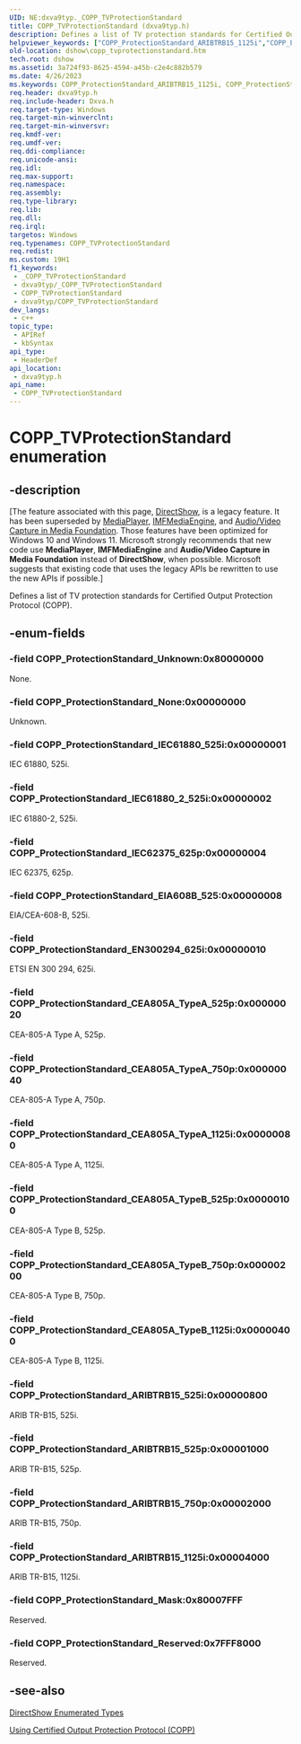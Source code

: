 ```yaml
---
UID: NE:dxva9typ._COPP_TVProtectionStandard
title: COPP_TVProtectionStandard (dxva9typ.h)
description: Defines a list of TV protection standards for Certified Output Protection Protocol (COPP).
helpviewer_keywords: ["COPP_ProtectionStandard_ARIBTRB15_1125i","COPP_ProtectionStandard_ARIBTRB15_525i","COPP_ProtectionStandard_ARIBTRB15_525p","COPP_ProtectionStandard_ARIBTRB15_750p","COPP_ProtectionStandard_CEA805A_TypeA_1125i","COPP_ProtectionStandard_CEA805A_TypeA_525p","COPP_ProtectionStandard_CEA805A_TypeA_750p","COPP_ProtectionStandard_CEA805A_TypeB_1125i","COPP_ProtectionStandard_CEA805A_TypeB_525p","COPP_ProtectionStandard_CEA805A_TypeB_750p","COPP_ProtectionStandard_EIA608B_525","COPP_ProtectionStandard_EN300294_625i","COPP_ProtectionStandard_IEC61880_2_525i","COPP_ProtectionStandard_IEC61880_525i","COPP_ProtectionStandard_IEC62375_625p","COPP_ProtectionStandard_Mask","COPP_ProtectionStandard_None","COPP_ProtectionStandard_Reserved","COPP_ProtectionStandard_Unknown","COPP_TVProtectionStandard","COPP_TVProtectionStandard","COPP_TVProtectionStandard enumeration [DirectShow]","COPP_TVProtectionStandardEnumeration","dshow.copp_tvprotectionstandard","dxva9typ/COPP_ProtectionStandard_ARIBTRB15_1125i","dxva9typ/COPP_ProtectionStandard_ARIBTRB15_525i","dxva9typ/COPP_ProtectionStandard_ARIBTRB15_525p","dxva9typ/COPP_ProtectionStandard_ARIBTRB15_750p","dxva9typ/COPP_ProtectionStandard_CEA805A_TypeA_1125i","dxva9typ/COPP_ProtectionStandard_CEA805A_TypeA_525p","dxva9typ/COPP_ProtectionStandard_CEA805A_TypeA_750p","dxva9typ/COPP_ProtectionStandard_CEA805A_TypeB_1125i","dxva9typ/COPP_ProtectionStandard_CEA805A_TypeB_525p","dxva9typ/COPP_ProtectionStandard_CEA805A_TypeB_750p","dxva9typ/COPP_ProtectionStandard_EIA608B_525","dxva9typ/COPP_ProtectionStandard_EN300294_625i","dxva9typ/COPP_ProtectionStandard_IEC61880_2_525i","dxva9typ/COPP_ProtectionStandard_IEC61880_525i","dxva9typ/COPP_ProtectionStandard_IEC62375_625p","dxva9typ/COPP_ProtectionStandard_Mask","dxva9typ/COPP_ProtectionStandard_None","dxva9typ/COPP_ProtectionStandard_Reserved","dxva9typ/COPP_ProtectionStandard_Unknown","dxva9typ/COPP_TVProtectionStandard"]
old-location: dshow\copp_tvprotectionstandard.htm
tech.root: dshow
ms.assetid: 3a724f93-8625-4594-a45b-c2e4c882b579
ms.date: 4/26/2023
ms.keywords: COPP_ProtectionStandard_ARIBTRB15_1125i, COPP_ProtectionStandard_ARIBTRB15_525i, COPP_ProtectionStandard_ARIBTRB15_525p, COPP_ProtectionStandard_ARIBTRB15_750p, COPP_ProtectionStandard_CEA805A_TypeA_1125i, COPP_ProtectionStandard_CEA805A_TypeA_525p, COPP_ProtectionStandard_CEA805A_TypeA_750p, COPP_ProtectionStandard_CEA805A_TypeB_1125i, COPP_ProtectionStandard_CEA805A_TypeB_525p, COPP_ProtectionStandard_CEA805A_TypeB_750p, COPP_ProtectionStandard_EIA608B_525, COPP_ProtectionStandard_EN300294_625i, COPP_ProtectionStandard_IEC61880_2_525i, COPP_ProtectionStandard_IEC61880_525i, COPP_ProtectionStandard_IEC62375_625p, COPP_ProtectionStandard_Mask, COPP_ProtectionStandard_None, COPP_ProtectionStandard_Reserved, COPP_ProtectionStandard_Unknown, COPP_TVProtectionStandard, COPP_TVProtectionStandard , COPP_TVProtectionStandard enumeration [DirectShow], COPP_TVProtectionStandardEnumeration, dshow.copp_tvprotectionstandard, dxva9typ/COPP_ProtectionStandard_ARIBTRB15_1125i, dxva9typ/COPP_ProtectionStandard_ARIBTRB15_525i, dxva9typ/COPP_ProtectionStandard_ARIBTRB15_525p, dxva9typ/COPP_ProtectionStandard_ARIBTRB15_750p, dxva9typ/COPP_ProtectionStandard_CEA805A_TypeA_1125i, dxva9typ/COPP_ProtectionStandard_CEA805A_TypeA_525p, dxva9typ/COPP_ProtectionStandard_CEA805A_TypeA_750p, dxva9typ/COPP_ProtectionStandard_CEA805A_TypeB_1125i, dxva9typ/COPP_ProtectionStandard_CEA805A_TypeB_525p, dxva9typ/COPP_ProtectionStandard_CEA805A_TypeB_750p, dxva9typ/COPP_ProtectionStandard_EIA608B_525, dxva9typ/COPP_ProtectionStandard_EN300294_625i, dxva9typ/COPP_ProtectionStandard_IEC61880_2_525i, dxva9typ/COPP_ProtectionStandard_IEC61880_525i, dxva9typ/COPP_ProtectionStandard_IEC62375_625p, dxva9typ/COPP_ProtectionStandard_Mask, dxva9typ/COPP_ProtectionStandard_None, dxva9typ/COPP_ProtectionStandard_Reserved, dxva9typ/COPP_ProtectionStandard_Unknown, dxva9typ/COPP_TVProtectionStandard
req.header: dxva9typ.h
req.include-header: Dxva.h
req.target-type: Windows
req.target-min-winverclnt: 
req.target-min-winversvr: 
req.kmdf-ver: 
req.umdf-ver: 
req.ddi-compliance: 
req.unicode-ansi: 
req.idl: 
req.max-support: 
req.namespace: 
req.assembly: 
req.type-library: 
req.lib: 
req.dll: 
req.irql: 
targetos: Windows
req.typenames: COPP_TVProtectionStandard
req.redist: 
ms.custom: 19H1
f1_keywords:
 - _COPP_TVProtectionStandard
 - dxva9typ/_COPP_TVProtectionStandard
 - COPP_TVProtectionStandard
 - dxva9typ/COPP_TVProtectionStandard
dev_langs:
 - c++
topic_type:
 - APIRef
 - kbSyntax
api_type:
 - HeaderDef
api_location:
 - dxva9typ.h
api_name:
 - COPP_TVProtectionStandard
---
```


# COPP_TVProtectionStandard enumeration


## -description

\[The feature associated with this page, [DirectShow](/windows/win32/directshow/directshow), is a legacy feature. It has been superseded by [MediaPlayer](/uwp/api/Windows.Media.Playback.MediaPlayer), [IMFMediaEngine](/windows/win32/api/mfmediaengine/nn-mfmediaengine-imfmediaengine), and [Audio/Video Capture in Media Foundation](windows/win32/medfound/audio-video-capture-in-media-foundation). Those features have been optimized for Windows 10 and Windows 11. Microsoft strongly recommends that new code use **MediaPlayer**, **IMFMediaEngine** and **Audio/Video Capture in Media Foundation** instead of **DirectShow**, when possible. Microsoft suggests that existing code that uses the legacy APIs be rewritten to use the new APIs if possible.\]

Defines a list of TV protection standards
      for Certified Output Protection Protocol (COPP).

## -enum-fields

### -field COPP_ProtectionStandard_Unknown:0x80000000

None.

### -field COPP_ProtectionStandard_None:0x00000000

Unknown.

### -field COPP_ProtectionStandard_IEC61880_525i:0x00000001

IEC 61880, 525i.

### -field COPP_ProtectionStandard_IEC61880_2_525i:0x00000002

IEC 61880-2, 525i.

### -field COPP_ProtectionStandard_IEC62375_625p:0x00000004

IEC 62375, 625p.

### -field COPP_ProtectionStandard_EIA608B_525:0x00000008

EIA/CEA-608-B, 525i.

### -field COPP_ProtectionStandard_EN300294_625i:0x00000010

ETSI EN 300 294, 625i.

### -field COPP_ProtectionStandard_CEA805A_TypeA_525p:0x00000020

CEA-805-A Type A, 525p.

### -field COPP_ProtectionStandard_CEA805A_TypeA_750p:0x00000040

CEA-805-A Type A, 750p.

### -field COPP_ProtectionStandard_CEA805A_TypeA_1125i:0x00000080

CEA-805-A Type A, 1125i.

### -field COPP_ProtectionStandard_CEA805A_TypeB_525p:0x00000100

CEA-805-A Type B, 525p.

### -field COPP_ProtectionStandard_CEA805A_TypeB_750p:0x00000200

CEA-805-A Type B, 750p.

### -field COPP_ProtectionStandard_CEA805A_TypeB_1125i:0x00000400

CEA-805-A Type B, 1125i.

### -field COPP_ProtectionStandard_ARIBTRB15_525i:0x00000800

ARIB TR-B15, 525i.

### -field COPP_ProtectionStandard_ARIBTRB15_525p:0x00001000

ARIB TR-B15, 525p.

### -field COPP_ProtectionStandard_ARIBTRB15_750p:0x00002000

ARIB TR-B15, 750p.

### -field COPP_ProtectionStandard_ARIBTRB15_1125i:0x00004000

ARIB TR-B15, 1125i.

### -field COPP_ProtectionStandard_Mask:0x80007FFF

Reserved.

### -field COPP_ProtectionStandard_Reserved:0x7FFF8000

Reserved.

## -see-also

<a href="/windows/desktop/DirectShow/directshow-enumerated-types">DirectShow Enumerated Types</a>



<a href="/windows/desktop/DirectShow/using-certified-output-protection-protocol--copp">Using Certified Output Protection Protocol (COPP)</a>
